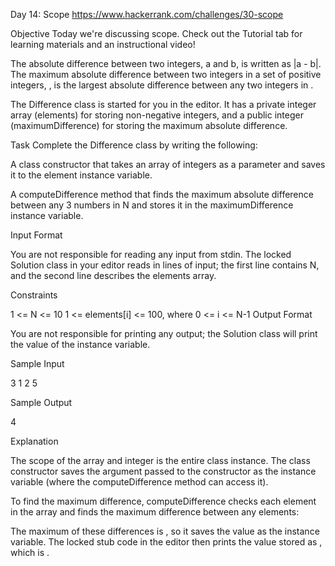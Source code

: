 Day 14: Scope
https://www.hackerrank.com/challenges/30-scope

Objective Today we're discussing scope. Check out the Tutorial tab for learning materials and an instructional video!

The absolute difference between two integers, a and b, is written as |a - b|. The maximum absolute difference between two integers in a set of positive integers, , is the largest absolute difference between any two integers in .

The Difference class is started for you in the editor. It has a private integer array (elements) for storing non-negative integers, and a public integer (maximumDifference) for storing the maximum absolute difference.

Task Complete the Difference class by writing the following:

A class constructor that takes an array of integers as a parameter and saves it to the element instance variable.

A computeDifference method that finds the maximum absolute difference between any 3 numbers in N and stores it in the maximumDifference instance variable.

Input Format

You are not responsible for reading any input from stdin. The locked Solution class in your editor reads in lines of input; the first line contains N, and the second line describes the elements array.

Constraints

1 <= N <= 10 1 <= elements[i] <= 100, where 0 <= i <= N-1 Output Format

You are not responsible for printing any output; the Solution class will print the value of the instance variable.

Sample Input

3 1 2 5

Sample Output

4

Explanation

The scope of the array and integer is the entire class instance. The class constructor saves the argument passed to the constructor as the instance variable (where the computeDifference method can access it).

To find the maximum difference, computeDifference checks each element in the array and finds the maximum difference between any elements:

The maximum of these differences is , so it saves the value as the instance variable. The locked stub code in the editor then prints the value stored as , which is .